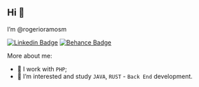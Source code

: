 ## Hi 👋

I’m @rogerioramosm

[![Linkedin Badge](https://img.shields.io/badge/-LinkedIn-blue?style=flat-square&logo=Linkedin&logoColor=white&link=https://www.linkedin.com/in/rogerioramosm/)](https://www.linkedin.com/in/rogerioramosm/)
[![Behance Badge](https://img.shields.io/badge/Behance-1769ff?style=flat-square&logo=behance&logoColor=white&link=https://www.behance.net/rogerioramosm)](https://www.behance.net/rogerioramosm)

More about me:
- 🌱 I work with `PHP`;
- 👀 I’m interested and study `JAVA`, `RUST` - `Back End` development.
